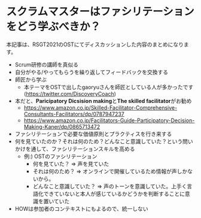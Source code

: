 # スクラムマスターはファシリテーションをどう学ぶべきか？

本記事は、RSGT2021のOSTにてディスカッションした内容のまとめになります。



- Scrum研修の講師を真似る
- 自分がやる/やってもらうを繰り返してフィードバックを交換する
- 師匠から学ぶ
  - 本テーマをOSTで出したgaoryuさんを師匠としている人が多かったです(https://twitter.com/DiscoveryCoach)
- 本だと、**Paricipatory Dicsision making**と**The skilled facilitator**がお勧め
  - https://www.amazon.co.jp/Skilled-Facilitator-Comprehensive-Consultants-Facilitators/dp/0787947237
  - https://www.amazon.co.jp/Facilitators-Guide-Participatory-Decision-Making-Kaner/dp/0865713472
- ファシリテーションで必要な価値原則とプラクティスを行き来する
- 何を見ていたのか？それは何のため？どんなこと意識していた？という問いかけを通して、ファシリテーションスキルを高める
  - 例:) OSTのファシリテーション
    - 何を見ていた？ => 声を見ていた
    - それは何のため？ => オンラインで開催しているため情報が声しかないから。
    - どんなこと意識していた？ => 声のトーンを意識していた。上手く言語化できていないと本人が感じているかどうかを判断することに意識を置いていた
- HOWは参加者のコンテキストにもよるので、統一しない
